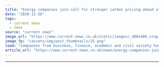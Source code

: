 ```yaml
---
title: "Energy companies join call for stronger carbon pricing ahead of Brexit"
date: "2020-11-26"
tags: 
  - current news
  - news
source: "current news"
image_url: "https://www.current-news.co.uk/static/images/_400x400_crop_center-center/Emissions_--_GettyStock.png"
image_fp: "/assets/img/post_thumbnails/25.png"
lead: "​Companies from business, finance, academic and civil society have called on the UK government to commit to stronger and more consistent carbon pricing."
article_url: "https://www.current-news.co.uk/news/energy-companies-join-call-for-stronger-carbon-pricing-ahead-of-brexit?utm_source=rss-feeds&utm_medium=rss&utm_campaign=rss"
---
```


---
